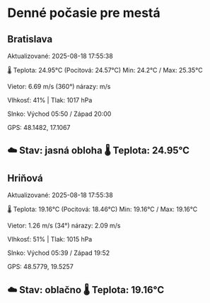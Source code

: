 ﻿# Denné počasie pre mestá

## Bratislava
Aktualizované: 2025-08-18 17:55:38

🌡️ Teplota: 24.95°C 
(Pocitová: 24.57°C)
Min: 24.2°C / Max: 25.35°C

Vietor: 6.69 m/s    (360°) 
nárazy:  m/s

Vlhkosť: 41% | Tlak: 1017 hPa

Slnko: Východ 05:50 / Západ 20:00

GPS: 48.1482, 17.1067

☁️ Stav: jasná obloha        🌡️ Teplota: 24.95°C
---

## Hriňová
Aktualizované: 2025-08-18 17:55:38

🌡️ Teplota: 19.16°C 
(Pocitová: 18.46°C)
Min: 19.16°C / Max: 19.16°C

Vietor: 1.26 m/s (34°)
nárazy: 2.09 m/s

Vlhkosť: 51% | Tlak: 1015 hPa

Slnko: Východ 05:39 / Západ 19:52

GPS: 48.5779, 19.5257

☁️ Stav: oblačno        🌡️ Teplota: 19.16°C
---
